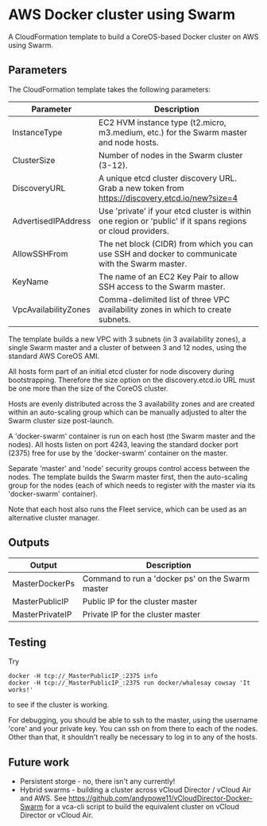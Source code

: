 # AWS Docker cluster using Swarm

A CloudFormation template to build a CoreOS-based Docker cluster on AWS
using Swarm.

## Parameters

The CloudFormation template takes the following parameters:

| Parameter | Description |
|-----------|-------------|
| InstanceType | EC2 HVM instance type (t2.micro, m3.medium, etc.) for the Swarm master and node hosts. |
| ClusterSize | Number of nodes in the Swarm cluster (3-12). |
| DiscoveryURL | A unique etcd cluster discovery URL. Grab a new token from https://discovery.etcd.io/new?size=4 |
| AdvertisedIPAddress | Use 'private' if your etcd cluster is within one region or 'public' if it spans regions or cloud providers. |
| AllowSSHFrom | The net block (CIDR) from which you can use SSH and docker to communicate with the Swarm master. |
| KeyName | The name of an EC2 Key Pair to allow SSH access to the Swarm master. |
| VpcAvailabilityZones | Comma-delimited list of three VPC availability zones in which to create subnets. |

The template builds a new VPC with 3 subnets (in 3 availability zones),
a single Swarm master and a cluster of between 3 and 12 nodes,
using the standard AWS CoreOS AMI.

All hosts form part of an initial etcd cluster for node
discovery during bootstrapping.
Therefore the size option on the discovery.etcd.io URL must be one more than
the size of the CoreOS cluster.

Hosts are evenly distributed across the 3 availability zones and are created
within an auto-scaling group which can be manually adjusted to alter
the Swarm cluster size post-launch.

A 'docker-swarm' container is run on each host (the Swarm master and the nodes).
All hosts listen on port 4243, leaving the standard docker port (2375)
free for use by the 'docker-swarm' container on the master.

Separate 'master' and 'node' security groups control access between the nodes.
The template builds the Swarm master first, then the auto-scaling group
for the nodes
(each of which needs to register with the master via its 'docker-swarm'
container).

Note that each host also runs the Fleet service, which can be used as an
alternative cluster manager.

## Outputs

| Output | Description |
|--------|-------------|
| MasterDockerPs | Command to run a 'docker ps' on the Swarm master |
| MasterPublicIP | Public IP for the cluster master |
| MasterPrivateIP | Private IP for the cluster master |

## Testing

Try

    docker -H tcp://_MasterPublicIP_:2375 info
    docker -H tcp://_MasterPublicIP_:2375 run docker/whalesay cowsay 'It works!'

to see if the cluster is working.

For debugging, you should be able to ssh to the master, using the username 'core' and your private key.
You can ssh on from there to each of the nodes. Other than that, it shouldn't really be necessary to
log in to any of the hosts.

## Future work

* Persistent storge - no, there isn't any currently!
* Hybrid swarms - building a cluster across vCloud Director / vCloud Air and AWS.
See https://github.com/andypowe11/vCloudDirector-Docker-Swarm for a vca-cli script to build
the equivalent cluster on vCloud Director or vCloud Air.
